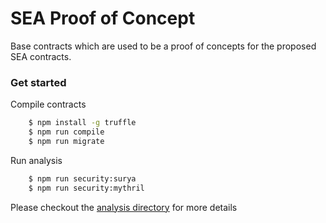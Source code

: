 # SEA Proof of Concept

Base contracts which are used to be a proof of concepts for 
the proposed SEA contracts.

### Get started

Compile contracts

```bash
    $ npm install -g truffle
    $ npm run compile
    $ npm run migrate
```

Run analysis

```bash
    $ npm run security:surya
    $ npm run security:mythril
```

Please checkout the [analysis directory](analysis/) for more details

